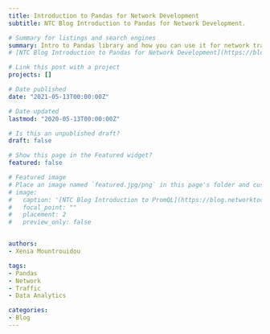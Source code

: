 ```yaml
---
title: Introduction to Pandas for Network Development
subtitle: NTC Blog Introduction to Pandas for Network Development.

# Summary for listings and search engines
summary: Intro to Pandas library and how you can use it for network traffic data analysis. You can read this post in the <a href="https://blog.networktocode.com/post/introduction-to-pandas-for-network-development/" target="_blank">NTC Blog Introduction to Pandas for Network Development</a>
# [NTC Blog Introduction to Pandas for Network Development](https://blog.networktocode.com/post/introduction-to-pandas-for-network-development/)[newtab].

# Link this post with a project
projects: []

# Date published
date: "2021-05-13T00:00:00Z"

# Date updated
lastmod: "2020-05-13T00:00:00Z"

# Is this an unpublished draft?
draft: false

# Show this page in the Featured widget?
featured: false

# Featured image
# Place an image named `featured.jpg/png` in this page's folder and customize its options here.
# image:
#   caption: '[NTC Blog Introduction to PromQL](https://blog.networktocode.com/post/promql_for_network_telemetry/)'
#   focal_point: ""
#   placement: 2
#   preview_only: false


authors:
- Xenia Mountrouidou

tags:
- Pandas
- Network
- Traffic
- Data Analytics

categories:
- Blog
---
```



